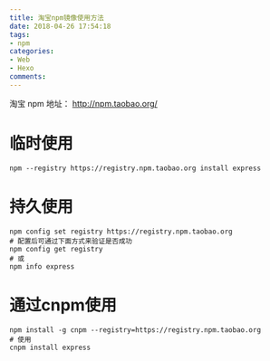 ```yaml
---
title: 淘宝npm镜像使用方法
date: 2018-04-26 17:54:18
tags:
- npm
categories:
- Web
- Hexo
comments:
---
```


淘宝 npm 地址： <http://npm.taobao.org/>

# 临时使用
```
npm --registry https://registry.npm.taobao.org install express
```

# 持久使用
```
npm config set registry https://registry.npm.taobao.org
# 配置后可通过下面方式来验证是否成功
npm config get registry
# 或
npm info express
```

# 通过cnpm使用
```
npm install -g cnpm --registry=https://registry.npm.taobao.org
# 使用
cnpm install express
```
